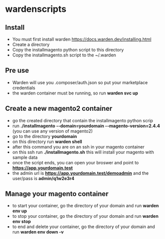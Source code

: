 # wardenscripts

## Install

- You must first install warden https://docs.warden.dev/installing.html
- Create a directory
- Copy the installmagento python script to this directory
- Copy the installmagento.sh script to the ~/.warden

## Pre use

- Warden will use you .composer/auth.json so put your marketplace credentials
- the warden container must be running, so run **warden svc up**

## Create a new magento2 container

- go the created directory that contain the installmagento python scrip
- run **./installmagento --domain=yourdomain --magento-version=2.4.4** (you can use any version of magento2)
- go to the directory **yourdomain**
- on this directory run **warden shell**
- after this command you are on an ssh in your magento container
- on this ssh run **./installmagento.sh** this will install your magento with sample data
- once the script ends, you can open your broswer and point to **https://app.yourdomain.test**
- the admin url is **https://app.yourdomain.test/demoadmin** and the user/pass is **admin/q1w2e3r4**

## Manage your magento container

- to start your container, go the directory of your domain and run **warden env up**
- to stop your container, go the directory of your domain and run **warden env stop**
- to end and delete your container, go the directory of your domain and run **warden env down -v**


